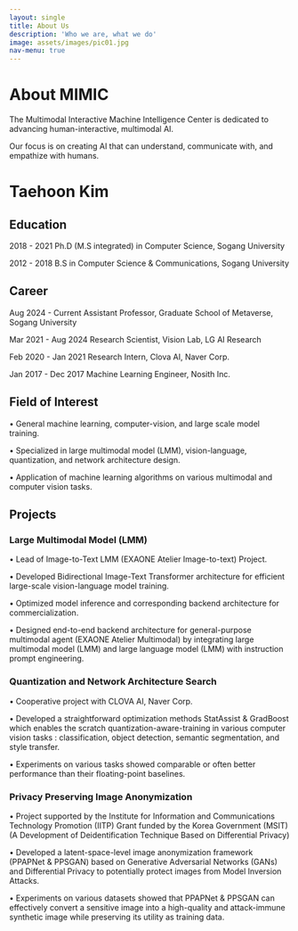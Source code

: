 ```yaml
---
layout: single
title: About Us
description: 'Who we are, what we do'
image: assets/images/pic01.jpg
nav-menu: true
---
```


# About MIMIC

The Multimodal Interactive Machine Intelligence Center is dedicated to advancing human-interactive, multimodal AI. 

Our focus is on creating AI that can understand, communicate with, and empathize with humans.

# Taehoon Kim

## Education
2018 - 2021 Ph.D (M.S integrated) in Computer Science, Sogang University 

2012 - 2018 B.S in Computer Science & Communications, Sogang University

## Career
Aug 2024 - Current Assistant Professor, Graduate School of Metaverse, Sogang University

Mar 2021 - Aug 2024 Research Scientist, Vision Lab, LG AI Research

Feb 2020 - Jan 2021 Research Intern, Clova AI, Naver Corp.

Jan 2017 - Dec 2017 Machine Learning Engineer, Nosith Inc.

## Field of Interest
• General machine learning, computer-vision, and large scale model training.

• Specialized in large multimodal model (LMM), vision-language, quantization, and network architecture design.

• Application of machine learning algorithms on various multimodal and computer vision tasks.

## Projects

### Large Multimodal Model (LMM)
• Lead of Image-to-Text LMM (EXAONE Atelier Image-to-text) Project.

• Developed Bidirectional Image-Text Transformer architecture for efficient large-scale vision-language model training.

• Optimized model inference and corresponding backend architecture for commercialization.

• Designed end-to-end backend architecture for general-purpose multimodal agent
(EXAONE Atelier Multimodal) by integrating large multimodal model (LMM) and large language model (LMM) with instruction prompt engineering.

### Quantization and Network Architecture Search
• Cooperative project with CLOVA AI, Naver Corp.

• Developed a straightforward optimization methods StatAssist & GradBoost which enables the scratch quantization-aware-training in various computer vision tasks : classification, object detection, semantic segmentation, and style transfer.

• Experiments on various tasks showed comparable or often better performance than their floating-point baselines.

### Privacy Preserving Image Anonymization
• Project supported by the Institute for Information and Communications Technology Promotion (IITP) Grant funded by the Korea Government (MSIT) (A Development of Deidentification Technique Based on Differential Privacy)

• Developed a latent-space-level image anonymization framework (PPAPNet & PPSGAN) based on Generative Adversarial Networks (GANs) and Differential Privacy to potentially protect images from Model Inversion Attacks.

• Experiments on various datasets showed that PPAPNet & PPSGAN can effectively convert a sensitive image into a high-quality and attack-immune synthetic image while preserving its utility as training data.
